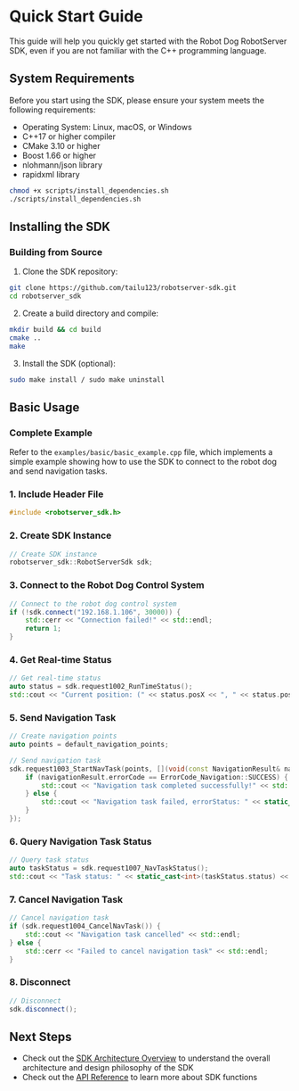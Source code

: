 # Quick Start Guide

This guide will help you quickly get started with the Robot Dog RobotServer SDK, even if you are not familiar with the C++ programming language.

## System Requirements

Before you start using the SDK, please ensure your system meets the following requirements:

- Operating System: Linux, macOS, or Windows
- C++17 or higher compiler
- CMake 3.10 or higher
- Boost 1.66 or higher
- nlohmann/json library
- rapidxml library

```bash
chmod +x scripts/install_dependencies.sh
./scripts/install_dependencies.sh
```

## Installing the SDK

### Building from Source

1. Clone the SDK repository:

```bash
git clone https://github.com/tailu123/robotserver-sdk.git
cd robotserver_sdk
```

2. Create a build directory and compile:

```bash
mkdir build && cd build
cmake ..
make
```

3. Install the SDK (optional):

```bash
sudo make install / sudo make uninstall
```

## Basic Usage

### Complete Example

Refer to the `examples/basic/basic_example.cpp` file, which implements a simple example showing how to use the SDK to connect to the robot dog and send navigation tasks.

### 1. Include Header File

```cpp
#include <robotserver_sdk.h>
```

### 2. Create SDK Instance

```cpp
// Create SDK instance
robotserver_sdk::RobotServerSdk sdk;
```

### 3. Connect to the Robot Dog Control System

```cpp
// Connect to the robot dog control system
if (!sdk.connect("192.168.1.106", 30000)) {
    std::cerr << "Connection failed!" << std::endl;
    return 1;
}
```

### 4. Get Real-time Status

```cpp
// Get real-time status
auto status = sdk.request1002_RunTimeStatus();
std::cout << "Current position: (" << status.posX << ", " << status.posY << ", " << status.posZ << ")" << std::endl;
```

### 5. Send Navigation Task

```cpp
// Create navigation points
auto points = default_navigation_points;

// Send navigation task
sdk.request1003_StartNavTask(points, [](void(const NavigationResult& navigationResult)) {
    if (navigationResult.errorCode == ErrorCode_Navigation::SUCCESS) {
        std::cout << "Navigation task completed successfully!" << std::endl;
    } else {
        std::cout << "Navigation task failed, errorStatus: " << static_cast<int>(navigationResult.errorStatus) << std::endl;
    }
});
```

### 6. Query Navigation Task Status

```cpp
// Query task status
auto taskStatus = sdk.request1007_NavTaskStatus();
std::cout << "Task status: " << static_cast<int>(taskStatus.status) << std::endl;
```

### 7. Cancel Navigation Task

```cpp
// Cancel navigation task
if (sdk.request1004_CancelNavTask()) {
    std::cout << "Navigation task cancelled" << std::endl;
} else {
    std::cerr << "Failed to cancel navigation task" << std::endl;
}
```

### 8. Disconnect

```cpp
// Disconnect
sdk.disconnect();
```

## Next Steps

- Check out the [SDK Architecture Overview](architecture.en.md) to understand the overall architecture and design philosophy of the SDK
- Check out the [API Reference](api_reference.en.md) to learn more about SDK functions
